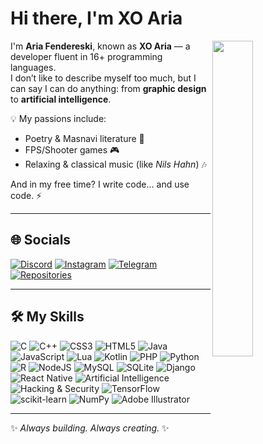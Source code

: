 # Hi there, I'm XO Aria
<img align="right" src="https://s6.uupload.ir/files/a_2281878fdcf82ee2866b8004f8e47ae9_s4dc.gif" width="36%" />

I'm **Aria Fendereski**, known as **XO Aria** — a developer fluent in 16+ programming languages.  
I don’t like to describe myself too much, but I can say I can do anything: from **graphic design** to **artificial intelligence**.  

💡 My passions include:  
- Poetry & Masnavi literature 📖  
- FPS/Shooter games 🎮  
- Relaxing & classical music (like *Nils Hahn*) 🎶  

And in my free time? I write code... and use code. ⚡

---

## 🌐 Socials
[![Discord](https://img.shields.io/badge/Discord%20XO--Aria-black?logo=discord&logoColor=white&style=for-the-badge)](https://discord.gg/qeFXMbGqt4)
[![Instagram](https://img.shields.io/badge/Instagram%20XO--Aria-black?logo=Instagram&logoColor=white&style=for-the-badge)](https://instagram.com/xo_aria_dev)
[![Telegram](https://img.shields.io/badge/Telegram%20XO--Aria-black?logo=Telegram&logoColor=white&style=for-the-badge)](https://t.me/ghanon_dar)
[![Repositories](https://img.shields.io/badge/Repositories%20XO--Aria-black?logo=github&logoColor=white&style=for-the-badge)](https://github.com/xo-aria?tab=repositories)

---

## 🛠 My Skills
![C](https://img.shields.io/badge/c-black?style=for-the-badge&logo=c&logoColor=white) 
![C++](https://img.shields.io/badge/c++-black?style=for-the-badge&logo=c%2B%2B&logoColor=white) 
![CSS3](https://img.shields.io/badge/css3-black?style=for-the-badge&logo=css3&logoColor=white) 
![HTML5](https://img.shields.io/badge/html5-black?style=for-the-badge&logo=html5&logoColor=white) 
![Java](https://img.shields.io/badge/java-black?style=for-the-badge&logo=openjdk&logoColor=white) 
![JavaScript](https://img.shields.io/badge/javascript-black?style=for-the-badge&logo=javascript&logoColor=white) 
![Lua](https://img.shields.io/badge/lua-black?style=for-the-badge&logo=lua&logoColor=white) 
![Kotlin](https://img.shields.io/badge/kotlin-black?style=for-the-badge&logo=kotlin&logoColor=white) 
![PHP](https://img.shields.io/badge/php-black?style=for-the-badge&logo=php&logoColor=white) 
![Python](https://img.shields.io/badge/python-black?style=for-the-badge&logo=python&logoColor=white) 
![R](https://img.shields.io/badge/r-black?style=for-the-badge&logo=r&logoColor=white) 
![NodeJS](https://img.shields.io/badge/node.js-black?style=for-the-badge&logo=node.js&logoColor=white) 
![MySQL](https://img.shields.io/badge/mysql-black?style=for-the-badge&logo=mysql&logoColor=white) 
![SQLite](https://img.shields.io/badge/sqlite-black?style=for-the-badge&logo=sqlite&logoColor=white) 
![Django](https://img.shields.io/badge/Django-black?style=for-the-badge&logo=django&logoColor=white) 
![React Native](https://img.shields.io/badge/React%20Native-black?style=for-the-badge&logo=react&logoColor=white) 
![Artificial Intelligence](https://img.shields.io/badge/AI-black?style=for-the-badge&logo=openai&logoColor=white) 
![Hacking & Security](https://img.shields.io/badge/Security-black?style=for-the-badge&logo=probot&logoColor=white) 
![TensorFlow](https://img.shields.io/badge/TensorFlow-black?style=for-the-badge&logo=TensorFlow&logoColor=white) 
![scikit-learn](https://img.shields.io/badge/scikit--learn-black?style=for-the-badge&logo=scikit-learn&logoColor=white) 
![NumPy](https://img.shields.io/badge/numpy-black?style=for-the-badge&logo=numpy&logoColor=white) 
![Adobe Illustrator](https://img.shields.io/badge/adobe%20illustrator-black?style=for-the-badge&logo=adobe%20illustrator&logoColor=white)

---
✨ *Always building. Always creating.* ✨
